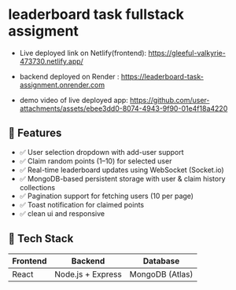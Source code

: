 # leaderboard task fullstack assigment
- Live deployed link on Netlify(frontend): https://gleeful-valkyrie-473730.netlify.app/
- backend deployed on Render : https://leaderboard-task-assignment.onrender.com

- demo video of live deployed app:
https://github.com/user-attachments/assets/ebee3dd0-8074-4943-9f90-01e4f18a4220


## 📌 Features

- ✅ User selection dropdown with add-user support
- ✅ Claim random points (1–10) for selected user
- ✅ Real-time leaderboard updates using WebSocket (Socket.io)
- ✅ MongoDB-based persistent storage with user & claim history collections
- ✅ Pagination support for fetching users (10 per page)
- ✅ Toast notification for claimed points
- ✅ clean ui and responsive

## 🚀 Tech Stack

| Frontend | Backend | Database |
|----------|---------|----------|
| React    | Node.js + Express | MongoDB (Atlas) |
